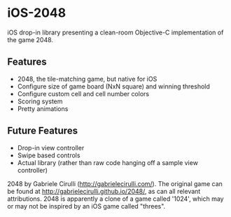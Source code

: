 iOS-2048
================

iOS drop-in library presenting a clean-room Objective-C implementation of the game 2048.

Features
--------
- 2048, the tile-matching game, but native for iOS
- Configure size of game board (NxN square) and winning threshold
- Configure custom cell and cell number colors
- Scoring system
- Pretty animations

Future Features
---------------
- Drop-in view controller
- Swipe based controls
- Actual library (rather than raw code hanging off a sample view controller)


2048 by Gabriele Cirulli (http://gabrielecirulli.com/). The original game can be found at http://gabrielecirulli.github.io/2048/, as can all relevant attributions. 2048 is apparently a clone of a game called '1024', which may or may not be inspired by an iOS game called "threes".
